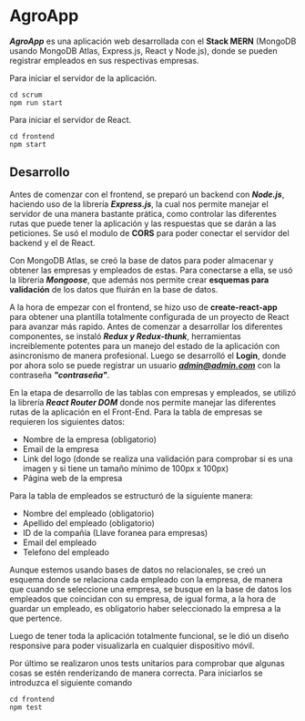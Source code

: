# AgroApp

***AgroApp*** es una aplicación web desarrollada con el **Stack MERN** (MongoDB usando MongoDB Atlas, Express.js, React y Node.js), donde se pueden registrar empleados en sus respectivas
empresas.

Para iniciar el servidor de la aplicación.
```
cd scrum
npm run start
```
Para iniciar el servidor de React.
```
cd frontend
npm start
```

## Desarrollo

Antes de comenzar con el frontend, se preparó un backend con ***Node.js***, haciendo uso de la librería ***Express.js***, la cual nos permite manejar el servidor de una manera bastante 
prática, como controlar las diferentes rutas que puede tener la aplicación y las respuestas que se darán a las peticiones. Se usó el modulo de **CORS** para poder conectar
el servidor del backend y el de React.

Con MongoDB Atlas, se creó la base de datos para poder almacenar y obtener las empresas y empleados de estas. Para conectarse a ella, se usó la libreria ***Mongoose***, que
además nos permite crear **esquemas para validación** de los datos que fluirán en la base de datos.

A la hora de empezar con el frontend, se hizo uso de **create-react-app** para obtener una plantilla totalmente configurada de un proyecto de React para avanzar más rapido. Antes
de comenzar a desarrollar los diferentes componentes, se instaló ***Redux y Redux-thunk***, herramientas increiblemente potentes para un manejo del estado de la aplicación con
asincronismo de manera profesional. Luego se desarrolló el **Login**, donde por ahora solo se puede registrar un usuario ***admin@admin.com*** con la contraseña ***"contraseña"***.

En la etapa de desarrollo de las tablas con empresas y empleados, se utilizó la librería ***React Router DOM*** donde nos permite manejar las diferentes rutas de la aplicación
en el Front-End. Para la tabla de empresas se requieren los siguientes datos:

- Nombre de la empresa (obligatorio)
- Email de la empresa
- Link del logo (donde se realiza una validación para comprobar si es una imagen y si tiene un tamaño mínimo de 100px x 100px)
- Página web de la empresa

Para la tabla de empleados se estructuró de la siguiente manera:

- Nombre del empleado (obligatorio)
- Apellido del empleado (obligatorio)
- ID de la compañía (Llave foranea para empresas)
- Email del empleado
- Telefono del empleado

Aunque estemos usando bases de datos no relacionales, se creó un esquema donde se relaciona cada empleado con la empresa, de manera que cuando se seleccione una empresa, se busque
en la base de datos los empleados que coincidan con su empresa, de igual forma, a la hora de guardar un empleado, es obligatorio haber seleccionado la empresa a la que 
pertence.

Luego de tener toda la aplicación totalmente funcional, se le dió un diseño responsive para poder visualizarla en cualquier dispositivo móvil.

Por último se realizaron unos tests unitarios para comprobar que algunas cosas se estén renderizando de manera correcta. Para iniciarlos se introduzca el siguiente comando

```
cd frontend
npm test
```

